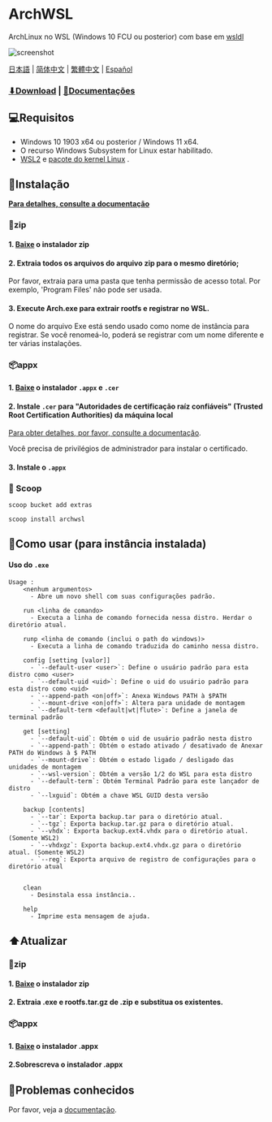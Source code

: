# ArchWSL
ArchLinux no WSL (Windows 10 FCU ou posterior)
com base em [wsldl](https://github.com/yuk7/wsldl)


![screenshot](https://raw.githubusercontent.com/wiki/yuk7/wsldl/img/Arch_Alpine_Ubuntu.png)



[日本語](./README_ja.md) | [简体中文](./README_zh-cn.md) | [繁體中文](./README_zh-tw.md) | [Español](./README_es.md)

### [⬇Download](https://github.com/yuk7/ArchWSL/releases/latest) | [📓Documentações](https://wsldl-pg.github.io/ArchW-docs/)

## 💻Requisitos

* Windows 10 1903 x64 ou posterior / Windows 11 x64.
* O recurso Windows Subsystem for Linux estar habilitado.
* [WSL2](https://docs.microsoft.com/en-us/windows/wsl/install-win10#step-2---check-requirements-for-running-wsl-2) e [pacote do kernel Linux](https://docs.microsoft.com/en-us/windows/wsl/install-win10#step-4---download-the-linux-kernel-update-package) .

## 💾Instalação
**[Para detalhes, consulte a documentação](https://wsldl-pg.github.io/ArchW-docs/How-to-Setup)**
### 📁zip
#### 1. [Baixe](https://github.com/yuk7/ArchWSL/releases/latest) o instalador zip

#### 2. Extraia todos os arquivos do arquivo zip para o mesmo diretório;
Por favor, extraia para uma pasta que tenha permissão de acesso total.
Por exemplo, 'Program Files' não pode ser usada.

#### 3. Execute Arch.exe para extrair rootfs e registrar no WSL.
O nome do arquivo Exe está sendo usado como nome de instância para registrar.
Se você renomeá-lo, poderá se registrar com um nome diferente e ter várias instalações.


### 📦appx
#### 1. [Baixe](https://github.com/yuk7/ArchWSL/releases/latest) o instalador `.appx` e `.cer`
#### 2. Instale `.cer` para "Autoridades de certificação raíz confiáveis" (Trusted Root Certification Authorities) da máquina local
[Para obter detalhes, por favor, consulte a documentação](https://wsldl-pg.github.io/ArchW-docs/Install-Certificate).

Você precisa de privilégios de administrador para instalar o certificado.
#### 3. Instale o `.appx`

### 🥄 Scoop
`scoop bucket add extras `

`scoop install archwsl `

## 📝Como usar (para instância instalada)
#### Uso do `.exe`
```dos
Usage :
    <nenhum argumentos>
      - Abre um novo shell com suas configurações padrão.

    run <linha de comando>
      - Executa a linha de comando fornecida nessa distro. Herdar o diretório atual.

    runp <linha de comando (inclui o path do windows)>
      - Executa a linha de comando traduzida do caminho nessa distro.

    config [setting [valor]]
      - `--default-user <user>`: Define o usuário padrão para esta distro como <user>
      - `--default-uid <uid>`: Define o uid do usuário padrão para esta distro como <uid>
      - `--append-path <on|off>`: Anexa Windows PATH à $PATH
      - `--mount-drive <on|off>`: Altera para unidade de montagem
      - `--default-term <default|wt|flute>`: Define a janela de terminal padrão

    get [setting]
      - `--default-uid`: Obtém o uid de usuário padrão nesta distro
      - `--append-path`: Obtém o estado ativado / desativado de Anexar PATH do Windows à $ PATH
      - `--mount-drive`: Obtém o estado ligado / desligado das unidades de montagem
      - `--wsl-version`: Obtém a versão 1/2 do WSL para esta distro
      - `--default-term`: Obtém Terminal Padrão para este lançador de distro
      - `--lxguid`: Obtém a chave WSL GUID desta versão
      
    backup [contents]
      - `--tar`: Exporta backup.tar para o diretório atual.
      - `--tgz`: Exporta backup.tar.gz para o diretório atual.
      - `--vhdx`: Exporta backup.ext4.vhdx para o diretório atual. (Somente WSL2)
      - `--vhdxgz`: Exporta backup.ext4.vhdx.gz para o diretório atual. (Somente WSL2)
      - `--reg`: Exporta arquivo de registro de configurações para o diretório atual


    clean
      - Desinstala essa instância..

    help
      - Imprime esta mensagem de ajuda.
```

## ⬆️Atualizar
### 📁zip
#### 1. [Baixe](https://github.com/yuk7/ArchWSL/releases/latest) o instalador zip
#### 2. Extraia .exe e rootfs.tar.gz de .zip e substitua os existentes.

### 📦appx
#### 1. [Baixe](https://github.com/yuk7/ArchWSL/releases/latest) o instalador .appx
#### 2.Sobrescreva o instalador .appx

## 🚫Problemas conhecidos
Por favor, veja a [documentação](https://wsldl-pg.github.io/ArchW-docs/).
